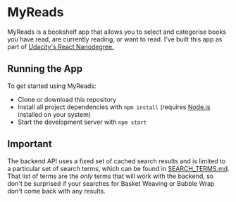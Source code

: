 # MyReads

MyReads is a bookshelf app that allows you to select and categorise books you
have read, are currently reading, or want to read. I've built this app as part
of [Udacity's React Nanodegree.](https://www.udacity.com/course/react-nanodegree--nd019)

## Running the App

To get started using MyReads:

- Clone or download this repository
- Install all project dependencies with `npm install` (requires
    [Node.js](https://nodejs.org/) installed on your system)
- Start the development server with `npm start`

## Important
The backend API uses a fixed set of cached search results and is limited to a particular set of search terms, which can be found in [SEARCH_TERMS.md](SEARCH_TERMS.md). That list of terms are the _only_ terms that will work with the backend, so don't be surprised if your searches for Basket Weaving or Bubble Wrap don't come back with any results.
